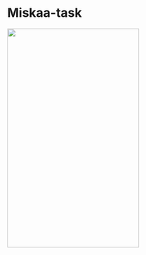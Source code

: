 # Miskaa-task

<img  width=300 height=500 src="https://user-images.githubusercontent.com/75259953/120931569-c61c7280-c6b7-11eb-8b46-8b46aa5b8bbf.png"/>
